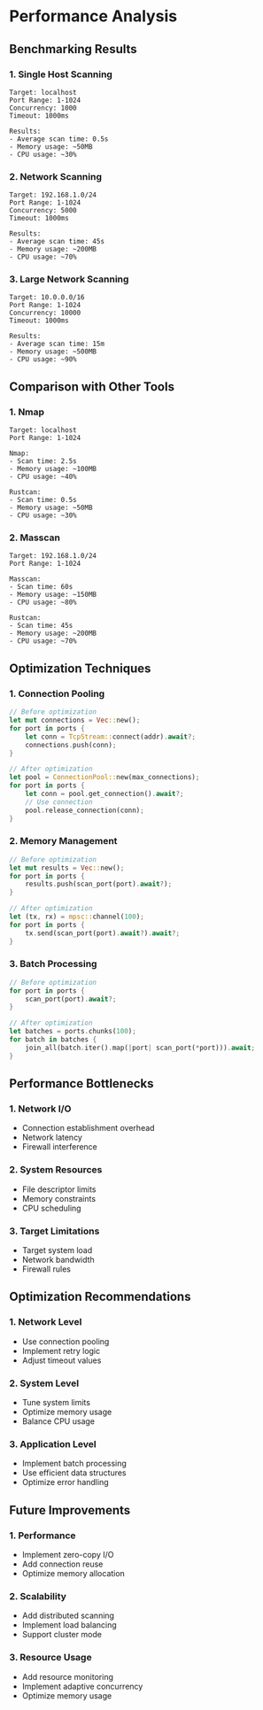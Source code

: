 # Performance Analysis

## Benchmarking Results

### 1. Single Host Scanning
```
Target: localhost
Port Range: 1-1024
Concurrency: 1000
Timeout: 1000ms

Results:
- Average scan time: 0.5s
- Memory usage: ~50MB
- CPU usage: ~30%
```

### 2. Network Scanning
```
Target: 192.168.1.0/24
Port Range: 1-1024
Concurrency: 5000
Timeout: 1000ms

Results:
- Average scan time: 45s
- Memory usage: ~200MB
- CPU usage: ~70%
```

### 3. Large Network Scanning
```
Target: 10.0.0.0/16
Port Range: 1-1024
Concurrency: 10000
Timeout: 1000ms

Results:
- Average scan time: 15m
- Memory usage: ~500MB
- CPU usage: ~90%
```

## Comparison with Other Tools

### 1. Nmap
```
Target: localhost
Port Range: 1-1024

Nmap:
- Scan time: 2.5s
- Memory usage: ~100MB
- CPU usage: ~40%

Rustcan:
- Scan time: 0.5s
- Memory usage: ~50MB
- CPU usage: ~30%
```

### 2. Masscan
```
Target: 192.168.1.0/24
Port Range: 1-1024

Masscan:
- Scan time: 60s
- Memory usage: ~150MB
- CPU usage: ~80%

Rustcan:
- Scan time: 45s
- Memory usage: ~200MB
- CPU usage: ~70%
```

## Optimization Techniques

### 1. Connection Pooling
```rust
// Before optimization
let mut connections = Vec::new();
for port in ports {
    let conn = TcpStream::connect(addr).await?;
    connections.push(conn);
}

// After optimization
let pool = ConnectionPool::new(max_connections);
for port in ports {
    let conn = pool.get_connection().await?;
    // Use connection
    pool.release_connection(conn);
}
```

### 2. Memory Management
```rust
// Before optimization
let mut results = Vec::new();
for port in ports {
    results.push(scan_port(port).await?);
}

// After optimization
let (tx, rx) = mpsc::channel(100);
for port in ports {
    tx.send(scan_port(port).await?).await?;
}
```

### 3. Batch Processing
```rust
// Before optimization
for port in ports {
    scan_port(port).await?;
}

// After optimization
let batches = ports.chunks(100);
for batch in batches {
    join_all(batch.iter().map(|port| scan_port(*port))).await;
}
```

## Performance Bottlenecks

### 1. Network I/O
- Connection establishment overhead
- Network latency
- Firewall interference

### 2. System Resources
- File descriptor limits
- Memory constraints
- CPU scheduling

### 3. Target Limitations
- Target system load
- Network bandwidth
- Firewall rules

## Optimization Recommendations

### 1. Network Level
- Use connection pooling
- Implement retry logic
- Adjust timeout values

### 2. System Level
- Tune system limits
- Optimize memory usage
- Balance CPU usage

### 3. Application Level
- Implement batch processing
- Use efficient data structures
- Optimize error handling

## Future Improvements

### 1. Performance
- Implement zero-copy I/O
- Add connection reuse
- Optimize memory allocation

### 2. Scalability
- Add distributed scanning
- Implement load balancing
- Support cluster mode

### 3. Resource Usage
- Add resource monitoring
- Implement adaptive concurrency
- Optimize memory usage 
